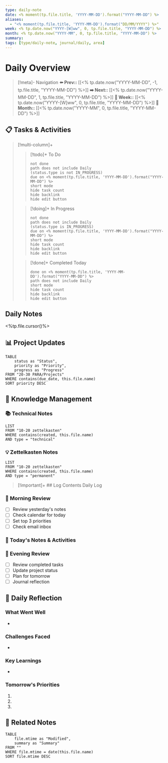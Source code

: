 ```yaml
---
type: daily-note
date: <% moment(tp.file.title, 'YYYY-MM-DD').format("YYYY-MM-DD") %>
aliases:
  - "<% moment(tp.file.title, 'YYYY-MM-DD').format("DD/MM/YYYY") %>"
week: <% tp.date.now("YYYY-[W]ww", 0, tp.file.title, "YYYY-MM-DD") %>
month: <% tp.date.now("YYYY-MM", 0, tp.file.title, "YYYY-MM-DD") %>
summary: 
tags: [type/daily-note, journal/daily, area]
---
```


# Daily Overview

>[!meta]- Navigation
>**⬅️ Prev::** [[<% tp.date.now("YYYY-MM-DD", -1, tp.file.title, "YYYY-MM-DD") %>]]
>**➡️ Next::** [[<% tp.date.now("YYYY-MM-DD", 1, tp.file.title, "YYYY-MM-DD") %>]]
>**📅 Week::** [[<% tp.date.now("YYYY-[W]ww", 0, tp.file.title, "YYYY-MM-DD") %>]]
>**📆 Month::** [[<% tp.date.now("YYYY-MM", 0, tp.file.title, "YYYY-MM-DD") %>]]


## 📋 Tasks & Activities

> [!multi-column]+
> 
>> [!todo]+ To Do
>> ```tasks
>> not done
>> path does not include Daily
>> (status.type is not IN_PROGRESS)
>> due on <% moment(tp.file.title, 'YYYY-MM-DD').format("YYYY-MM-DD") %>
>> short mode
>> hide task count
>> hide backlink
>> hide edit button
>> ```
>
>> [!doing]+ In Progress
>> ```tasks
>> not done
>> path does not include Daily
>> (status.type is IN_PROGRESS)
>> due on <% moment(tp.file.title, 'YYYY-MM-DD').format("YYYY-MM-DD") %>
>> short mode
>> hide task count
>> hide backlink
>> hide edit button
>> ```
>
>> [!done]+ Completed Today
>> ```tasks
>> done on <% moment(tp.file.title, 'YYYY-MM-DD').format("YYYY-MM-DD") %>
>> path does not include Daily
>> short mode
>> hide task count
>> hide backlink
>> hide edit button
>> ```

## Daily Notes

<%tp.file.cursor()%>
## 📊 Project Updates

```dataview
TABLE 
    status as "Status",
    priority as "Priority",
    progress as "Progress"
FROM "20-30 PARA/Projects"
WHERE contains(due_date, this.file.name)
SORT priority DESC
```

## 🧠 Knowledge Management

### 📚 Technical Notes
```dataview
LIST
FROM "10-20 zettelkasten"
WHERE contains(created, this.file.name)
AND type = "technical"
```

### 💡 Zettelkasten Notes
```dataview
LIST
FROM "10-20 zettelkasten"
WHERE contains(created, this.file.name)
AND type = "permanent"
```

 > [!important]+ ## Log
> Contents Daily Log

### 🌅 Morning Review
- [ ] Review yesterday's notes
- [ ] Check calendar for today
- [ ] Set top 3 priorities
- [ ] Check email inbox

### 📝 Today's Notes & Activities


### 🌙 Evening Review
- [ ] Review completed tasks
- [ ] Update project status
- [ ] Plan for tomorrow
- [ ] Journal reflection

## 🤔 Daily Reflection

### What Went Well
- 

### Challenges Faced
- 

### Key Learnings
- 

### Tomorrow's Priorities
1. 
2. 
3. 

## 🔗 Related Notes
```dataview
TABLE 
    file.mtime as "Modified",
    summary as "Summary"
FROM ""
WHERE file.mtime = date(this.file.name)
SORT file.mtime DESC
```